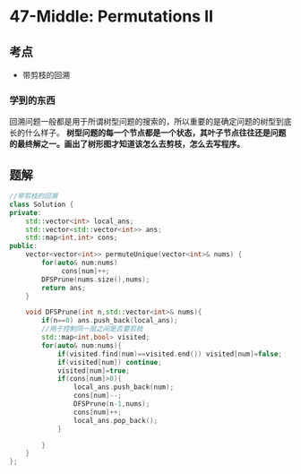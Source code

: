 # 47-Middle: Permutations II

## 考点

* 带剪枝的回溯

### 学到的东西

回溯问题一般都是用于所谓树型问题的搜索的，所以重要的是确定问题的树型到底长的什么样子。 __树型问题的每一个节点都是一个状态，其叶子节点往往还是问题的最终解之一。画出了树形图才知道该怎么去剪枝，怎么去写程序。__

## 题解

```cpp
//带剪枝的回溯
class Solution {
private:
    std::vector<int> local_ans;
    std::vector<std::vector<int>> ans;
    std::map<int,int> cons;
public:
    vector<vector<int>> permuteUnique(vector<int>& nums) {
        for(auto& num:nums)
             cons[num]++;
        DFSPrune(nums.size(),nums);
        return ans;
    }

    void DFSPrune(int n,std::vector<int>& nums){
        if(n==0) ans.push_back(local_ans);
        //用于控制同一层之间是否要剪枝
        std::map<int,bool> visited;
        for(auto& num:nums){
            if(visited.find(num)==visited.end()) visited[num]=false;
            if(visited[num]) continue;
            visited[num]=true;
            if(cons[num]>0){
                local_ans.push_back(num);
                cons[num]--;
                DFSPrune(n-1,nums);
                cons[num]++;
                local_ans.pop_back();
            }

        }
    }
};
```

